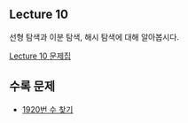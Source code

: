 ## Lecture 10

선형 탐색과 이분 탐색, 해시 탐색에 대해 알아봅시다.

[Lecture 10 문제집](https://www.acmicpc.net/group/workbook/view/8351/25085)

## 수록 문제

- [1920번 수 찾기](https://www.acmicpc.net/problem/1920)
